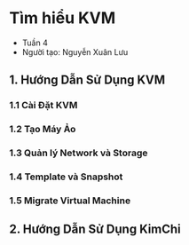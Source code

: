# Tìm hiểu KVM
* Tuần 4
* Người tạo: Nguyễn Xuân Lưu

## 1. Hướng Dẫn Sử Dụng KVM

### 1.1 Cài Đặt KVM

### 1.2 Tạo Máy Ảo

### 1.3 Quản lý Network và Storage

### 1.4 Template và Snapshot

### 1.5 Migrate Virtual Machine



## 2. Hướng Dẫn Sử Dụng KimChi

